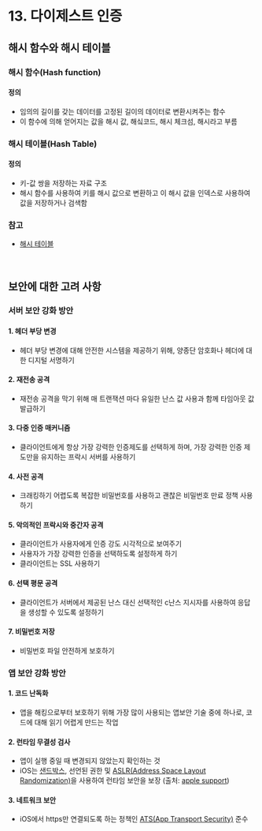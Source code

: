 # 13. 다이제스트 인증

## 해시 함수와 해시 테이블
### 해시 함수(Hash function)
#### 정의
- 임의의 길이를 갖는 데이터를 고정된 길이의 데이터로 변환시켜주는 함수
- 이 함수에 의해 얻어지는 값을 해시 값, 해싴코드, 해시 체크섬, 해시라고 부름

### 해시 테이블(Hash Table)
#### 정의
- 키-값 쌍을 저장하는 자료 구조
- 해시 함수를 사용하여 키를 해시 값으로 변환하고 이 해시 값을 인덱스로 사용하여 값을 저장하거나 검색함

### 참고
- [해시 테이블](https://velog.io/@cyranocoding/Hash-Hashing-Hash-Table%ED%95%B4%EC%8B%9C-%ED%95%B4%EC%8B%B1-%ED%95%B4%EC%8B%9C%ED%85%8C%EC%9D%B4%EB%B8%94-%EC%9E%90%EB%A3%8C%EA%B5%AC%EC%A1%B0%EC%9D%98-%EC%9D%B4%ED%95%B4-6ijyonph6o)

<br>

## 보안에 대한 고려 사항
### 서버 보안 강화 방안
#### 1. 헤더 부당 변경
- 헤더 부당 변경에 대해 안전한 시스템을 제공하기 위해, 양종단 암호화나 헤더에 대한 디지털 서명하기
#### 2. 재전송 공격
- 재전송 공격을 막기 위해 매 트랜잭션 마다 유일한 난스 값 사용과 함께 타임아웃 값 발급하기
#### 3. 다중 인증 매커니즘
- 클라이언트에게 항상 가장 강력한 인증제도를 선택하게 하며, 가장 강력한 인증 제도만을 유지하는 프락시 서버를 사용하기
#### 4. 사전 공격
- 크래킹하기 어렵도록 복잡한 비밀번호를 사용하고 괜찮은 비밀번호 만료 정책 사용하기
#### 5. 악의적인 프락시와 중간자 공격
- 클라이언트가 사용자에게 인증 강도 시각적으로 보여주기
- 사용자가 가장 강력한 인증을 선택하도록 설정하게 하기
- 클라이언트는 SSL 사용하기
#### 6. 선택 평문 공격
- 클라이언트가 서버에서 제공된 난스 대신 선택적인 c난스 지시자를 사용하여 응답을 생성할 수 있도록 설정하기
#### 7. 비밀번호 저장
- 비밀번호 파일 안전하게 보호하기

### 앱 보안 강화 방안
#### 1. 코드 난독화
- 앱을 해킹으로부터 보호하기 위해 가장 많이 사용되는 앱보안 기술 중에 하나로, 코드에 대해 읽기 어렵게 만드는 작업
#### 2. 런타임 무결성 검사
- 앱이 실행 중일 때 변경되지 않았는지 확인하는 것
- iOS는 [샌드박스](https://jeonyeohun.tistory.com/370), 선언된 권한 및 [ASLR(Address Space Layout Randomization)](https://www.techtarget.com/searchsecurity/definition/address-space-layout-randomization-ASLR)을 사용하여 런타임 보안을 보장 (출처: [apple support](https://support.apple.com/ko-kr/guide/security/sec15bfe098e/web))
#### 3. 네트워크 보안
- iOS에서 https만 연결되도록 하는 정책인 [ATS(App Transport Security)](https://green1229.tistory.com/421) 준수
